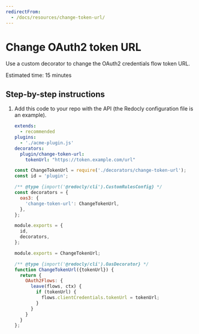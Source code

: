 ```yaml
---
redirectFrom:
  - /docs/resources/change-token-url/
---
```

# Change OAuth2 token URL

Use a custom decorator to change the OAuth2 credentials flow token URL.

Estimated time: 15 minutes


## Step-by-step instructions

1. Add this code to your repo with the API (the Redocly configuration file is an example).
    ```yaml redocly.yaml
    extends:
      - recommended
    plugins:
      - './acme-plugin.js'
    decorators:
      plugin/change-token-url:
        tokenUrl: "https://token.example.com/url"
    ```

    ```js acme-plugin.js
    const ChangeTokenUrl = require('./decorators/change-token-url');
    const id = 'plugin';

    /** @type {import('@redocly/cli').CustomRulesConfig} */
    const decorators = {
      oas3: {
        'change-token-url': ChangeTokenUrl,
      },
    };

    module.exports = {
      id,
      decorators,
    };
    ```

    ```js decorators/change-token-url.js
    module.exports = ChangeTokenUrl;

    /** @type {import('@redocly/cli').OasDecorator} */
    function ChangeTokenUrl({tokenUrl}) {
      return {
        OAuth2Flows: {
          leave(flows, ctx) {
            if (tokenUrl) {
              flows.clientCredentials.tokenUrl = tokenUrl;
            }
          }
        }
      }
    };
    ```
